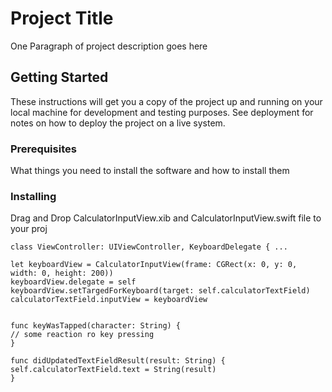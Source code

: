 # Project Title

One Paragraph of project description goes here

## Getting Started

These instructions will get you a copy of the project up and running on your local machine for development and testing purposes. See deployment for notes on how to deploy the project on a live system.

### Prerequisites

What things you need to install the software and how to install them



### Installing

Drag and Drop CalculatorInputView.xib and CalculatorInputView.swift file to your proj



```
class ViewController: UIViewController, KeyboardDelegate { ...

let keyboardView = CalculatorInputView(frame: CGRect(x: 0, y: 0, width: 0, height: 200))
keyboardView.delegate = self
keyboardView.setTargedForKeyboard(target: self.calculatorTextField)
calculatorTextField.inputView = keyboardView


func keyWasTapped(character: String) {
// some reaction ro key pressing
}

func didUpdatedTextFieldResult(result: String) {
self.calculatorTextField.text = String(result)
}
```

